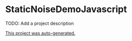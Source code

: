 # StaticNoiseDemoJavascript
TODO: Add a project description

[This project was auto-generated.](https://github.com/roaclark/project-bootstrap)
